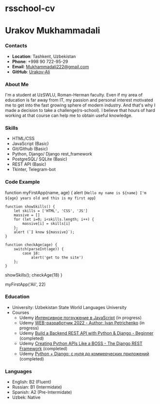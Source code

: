 # rsschool-cv

# Urakov Mukhammadali

### Contacts

- __Location__: Tashkent, Uzbekistan
- __Phone__: +998 90 722-95-29
- __Email__: Mukhammadali222@gmail.com
- __GitHub__: [Urakov-Ali](https://github.com/Urakov-Ali/)

### About Me

I'm a student at UzSWLU, Roman-Herman faculty. Even if my area of education is far away from IT, my passion and personal interest motivated me to get into the fast growing sphere of modern industry. And that's why I made a decision to take a challenge(rs-school). I believe that hours of hard working at that course can help me to obtain useful knowledge.

### Skills

- HTML/CSS
- JavaScript (Basic)
- Git/Github (Basic)
- Python, Django/ Django rest_framework
- PostgreSQL/ SQLite (Basic)
- REST API (Basic)
- Tkinter, Telegram-bot

### Code Example


function myFirstApp(name, age) {
    alert (`Hello my name is ${name} I'm ${age} years old and this is my first app`)

    function showSkills() {
        let skills = ['HTML', 'CSS', 'JS']
        massive = []
        for (let i=0; i<skills.length; i++) {
            massive[i] = skills[i]
        };
        alert (`I know ${massive}`);
    }
    
    function checkAge(age) {
        switch(parseInt(age)) {
            case 18:
                alert('get to the site')
        };
    }
    
showSkills();
checkAge(18)
}

myFirstApp('Ali', 22)

### Education

- University: Uzbekistan State World Languages University
- Courses
    - Udemy [Интенсивное погружение в JavaScript](https://www.udemy.com/course/intensive-js/) (in progress)
    - Udemy [WEB-разработчик 2022 - Author: Ivan Petrichenko](https://www.udemy.com/course/webdeveloper/) (in progress)
    - Udemy [Build a Backend REST API with Python & Django - Beginner](https://www.udemy.com/course/creating-apis-with-the-django-rest-framework-python/) (completed)
    - Udemy [Creating Python APIs Like a BOSS - The Django REST Framework](https://www.udemy.com/certificate/UC-2a320cce-a1ad-4f31-9be3-6fd62b2d73c8/) (completed)
    - Udemy [Python + Django: с нуля до коммерческих приложений](https://www.udemy.com/course/python-django-app/) (completed)

### Languages

- English: B2 (Fluent)
- Russian: B1 (Intermidate)
- Spanish: A2 (Pre-Intermidate)
- Uzbek: Native






